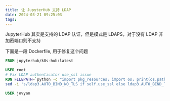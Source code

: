 ```yaml
---
title: 让 JupyterHub 支持 LDAP
date: 2024-03-21 09:25:03
tags:
---
```


JupyterHub 其实是支持的 LDAP 认证，但是模式是 LDAPS，对于没有 LDAP 非加密端口则不支持

下面是一段 Dockerfile, 用于修复这个问题
    
```Dockerfile
FROM jupyterhub/k8s-hub:latest

USER root 
# Fix LDAP authenticator use_ssl issue
RUN FILEPATH=`python -c "import pkg_resources; import os; print(os.path.join(pkg_resources.get_distribution('jupyterhub-ldapauthenticator').location, 'ldapauthenticator', 'ldapauthenticator.py'))"` && \
sed -i 's/ldap3.AUTO_BIND_NO_TLS if self.use_ssl else ldap3.AUTO_BIND_TLS_BEFORE_BIND/ldap3.AUTO_BIND_NO_TLS if not self.use_ssl else ldap3.AUTO_BIND_TLS_BEFORE_BIND/g' ${FILEPATH} 

USER jovyan
```
